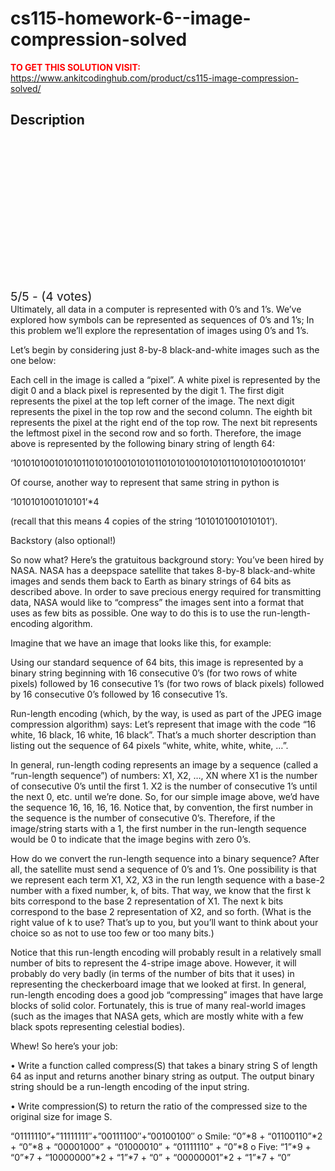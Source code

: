 # cs115-homework-6--image-compression-solved



**<span style='color:red'>TO GET THIS SOLUTION VISIT:</span>** https://www.ankitcodinghub.com/product/cs115-image-compression-solved/

<h2>Description</h2>



<div class="kk-star-ratings kksr-auto kksr-align-center kksr-valign-top" data-payload="{&quot;align&quot;:&quot;center&quot;,&quot;id&quot;:&quot;127961&quot;,&quot;slug&quot;:&quot;default&quot;,&quot;valign&quot;:&quot;top&quot;,&quot;ignore&quot;:&quot;&quot;,&quot;reference&quot;:&quot;auto&quot;,&quot;class&quot;:&quot;&quot;,&quot;count&quot;:&quot;4&quot;,&quot;legendonly&quot;:&quot;&quot;,&quot;readonly&quot;:&quot;&quot;,&quot;score&quot;:&quot;5&quot;,&quot;starsonly&quot;:&quot;&quot;,&quot;best&quot;:&quot;5&quot;,&quot;gap&quot;:&quot;4&quot;,&quot;greet&quot;:&quot;Rate this product&quot;,&quot;legend&quot;:&quot;5\/5 - (4 votes)&quot;,&quot;size&quot;:&quot;24&quot;,&quot;title&quot;:&quot;CS115 Homework 6- Image Compression Solved&quot;,&quot;width&quot;:&quot;138&quot;,&quot;_legend&quot;:&quot;{score}\/{best} - ({count} {votes})&quot;,&quot;font_factor&quot;:&quot;1.25&quot;}">
            
<div class="kksr-stars">
    
<div class="kksr-stars-inactive">
            <div class="kksr-star" data-star="1" style="padding-right: 4px">
            

<div class="kksr-icon" style="width: 24px; height: 24px;"></div>
        </div>
            <div class="kksr-star" data-star="2" style="padding-right: 4px">
            

<div class="kksr-icon" style="width: 24px; height: 24px;"></div>
        </div>
            <div class="kksr-star" data-star="3" style="padding-right: 4px">
            

<div class="kksr-icon" style="width: 24px; height: 24px;"></div>
        </div>
            <div class="kksr-star" data-star="4" style="padding-right: 4px">
            

<div class="kksr-icon" style="width: 24px; height: 24px;"></div>
        </div>
            <div class="kksr-star" data-star="5" style="padding-right: 4px">
            

<div class="kksr-icon" style="width: 24px; height: 24px;"></div>
        </div>
    </div>
    
<div class="kksr-stars-active" style="width: 138px;">
            <div class="kksr-star" style="padding-right: 4px">
            

<div class="kksr-icon" style="width: 24px; height: 24px;"></div>
        </div>
            <div class="kksr-star" style="padding-right: 4px">
            

<div class="kksr-icon" style="width: 24px; height: 24px;"></div>
        </div>
            <div class="kksr-star" style="padding-right: 4px">
            

<div class="kksr-icon" style="width: 24px; height: 24px;"></div>
        </div>
            <div class="kksr-star" style="padding-right: 4px">
            

<div class="kksr-icon" style="width: 24px; height: 24px;"></div>
        </div>
            <div class="kksr-star" style="padding-right: 4px">
            

<div class="kksr-icon" style="width: 24px; height: 24px;"></div>
        </div>
    </div>
</div>
                

<div class="kksr-legend" style="font-size: 19.2px;">
            5/5 - (4 votes)    </div>
    </div>
Ultimately, all data in a computer is represented with 0’s and 1’s. We’ve explored how symbols can be represented as sequences of 0’s and 1’s; In this problem we’ll explore the representation of images using 0’s and 1’s.

Let’s begin by considering just 8-by-8 black-and-white images such as the one below:

Each cell in the image is called a “pixel”. A white pixel is represented by the digit 0 and a black pixel is represented by the digit 1. The first digit represents the pixel at the top left corner of the image. The next digit represents the pixel in the top row and the second column. The eighth bit represents the pixel at the right end of the top row. The next bit represents the leftmost pixel in the second row and so forth. Therefore, the image above is represented by the following binary string of length 64:

‘1010101001010101101010100101010110101010010101011010101001010101’

Of course, another way to represent that same string in python is

‘1010101001010101’*4

(recall that this means 4 copies of the string ‘1010101001010101’).

Backstory (also optional!)

So now what? Here’s the gratuitous background story: You’ve been hired by NASA. NASA has a deepspace satellite that takes 8-by-8 black-and-white images and sends them back to Earth as binary strings of 64 bits as described above. In order to save precious energy required for transmitting data, NASA would like to “compress” the images sent into a format that uses as few bits as possible. One way to do this is to use the run-length-encoding algorithm.

Imagine that we have an image that looks like this, for example:

Using our standard sequence of 64 bits, this image is represented by a binary string beginning with 16 consecutive 0’s (for two rows of white pixels) followed by 16 consecutive 1’s (for two rows of black pixels) followed by 16 consecutive 0’s followed by 16 consecutive 1’s.

Run-length encoding (which, by the way, is used as part of the JPEG image compression algorithm) says: Let’s represent that image with the code “16 white, 16 black, 16 white, 16 black”. That’s a much shorter description than listing out the sequence of 64 pixels “white, white, white, white, …”.

In general, run-length coding represents an image by a sequence (called a “run-length sequence”) of numbers: X1, X2, …, XN where X1 is the number of consecutive 0’s until the first 1. X2 is the number of consecutive 1’s until the next 0, etc. until we’re done. So, for our simple image above, we’d have the sequence 16, 16, 16, 16. Notice that, by convention, the first number in the sequence is the number of consecutive 0’s. Therefore, if the image/string starts with a 1, the first number in the run-length sequence would be 0 to indicate that the image begins with zero 0’s.

How do we convert the run-length sequence into a binary sequence? After all, the satellite must send a sequence of 0’s and 1’s. One possibility is that we represent each term X1, X2, X3 in the run length sequence with a base-2 number with a fixed number, k, of bits. That way, we know that the first k bits correspond to the base 2 representation of X1. The next k bits correspond to the base 2 representation of X2, and so forth. (What is the right value of k to use? That’s up to you, but you’ll want to think about your choice so as not to use too few or too many bits.)

Notice that this run-length encoding will probably result in a relatively small number of bits to represent the 4-stripe image above. However, it will probably do very badly (in terms of the number of bits that it uses) in representing the checkerboard image that we looked at first. In general, run-length encoding does a good job “compressing” images that have large blocks of solid color. Fortunately, this is true of many real-world images (such as the images that NASA gets, which are mostly white with a few black spots representing celestial bodies).

Whew! So here’s your job:

• Write a function called compress(S) that takes a binary string S of length 64 as input and returns another binary string as output. The output binary string should be a run-length encoding of the input string.

• Write compression(S) to return the ratio of the compressed size to the original size for image S.

“01111110”+”11111111″+”00111100″+”00100100″ o Smile: “0”*8 + “01100110”*2 + “0”*8 + “00001000” + “01000010” + “01111110” + “0”*8 o Five: “1”*9 + “0”*7 + “10000000”*2 + “1”*7 + “0” + “00000001”*2 + “1”*7 + “0”
